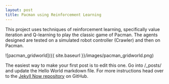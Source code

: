```yaml
---
layout: post
title: Pacman using Reinforcement Learning
---
```


This project uses techniques of reinforcement learning, specifically value iteration and Q-learning to play the classic game of Pacman. The agents designed are tested on a simulated robot controller (Crawler) and then on Pacman.

![pacman_gridworld]({{ site.baseurl }}/images/pacman_gridworld.png)


The easiest way to make your first post is to edit this one. Go into /_posts/ and update the Hello World markdown file. For more instructions head over to the [Jekyll Now repository](https://github.com/barryclark/jekyll-now) on GitHub.
